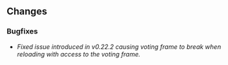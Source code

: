 ## Changes

### Bugfixes

- *Fixed issue introduced in v0.22.2 causing voting frame to break when reloading with access to the voting frame.*